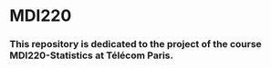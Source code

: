 # MDI220 
### This repository is dedicated to the project of the course MDI220-Statistics at Télécom Paris.
